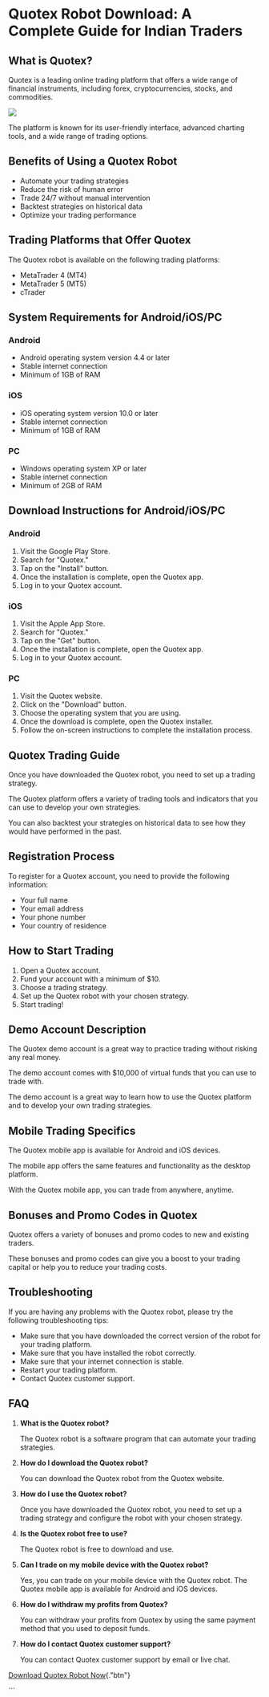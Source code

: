 # Quotex Robot Download: A Complete Guide for Indian Traders

## What is Quotex?

Quotex is a leading online trading platform that offers a wide range of
financial instruments, including forex, cryptocurrencies, stocks, and
commodities.

[![](https://static.quotex.io/files/10_en/300_250.jpg)](https://traff.sbs/brokerqxlid)

The platform is known for its user-friendly interface, advanced charting
tools, and a wide range of trading options.

## Benefits of Using a Quotex Robot

-   Automate your trading strategies
-   Reduce the risk of human error
-   Trade 24/7 without manual intervention
-   Backtest strategies on historical data
-   Optimize your trading performance

## Trading Platforms that Offer Quotex

The Quotex robot is available on the following trading platforms:

-   MetaTrader 4 (MT4)
-   MetaTrader 5 (MT5)
-   cTrader

## System Requirements for Android/iOS/PC

### Android

-   Android operating system version 4.4 or later
-   Stable internet connection
-   Minimum of 1GB of RAM

### iOS

-   iOS operating system version 10.0 or later
-   Stable internet connection
-   Minimum of 1GB of RAM

### PC

-   Windows operating system XP or later
-   Stable internet connection
-   Minimum of 2GB of RAM

## Download Instructions for Android/iOS/PC

### Android

1.  Visit the Google Play Store.
2.  Search for "Quotex."
3.  Tap on the "Install" button.
4.  Once the installation is complete, open the Quotex app.
5.  Log in to your Quotex account.

### iOS

1.  Visit the Apple App Store.
2.  Search for "Quotex."
3.  Tap on the "Get" button.
4.  Once the installation is complete, open the Quotex app.
5.  Log in to your Quotex account.

### PC

1.  Visit the Quotex website.
2.  Click on the "Download" button.
3.  Choose the operating system that you are using.
4.  Once the download is complete, open the Quotex installer.
5.  Follow the on-screen instructions to complete the installation
    process.

## Quotex Trading Guide

Once you have downloaded the Quotex robot, you need to set up a trading
strategy.

The Quotex platform offers a variety of trading tools and indicators
that you can use to develop your own strategies.

You can also backtest your strategies on historical data to see how they
would have performed in the past.

## Registration Process

To register for a Quotex account, you need to provide the following
information:

-   Your full name
-   Your email address
-   Your phone number
-   Your country of residence

## How to Start Trading

1.  Open a Quotex account.
2.  Fund your account with a minimum of \$10.
3.  Choose a trading strategy.
4.  Set up the Quotex robot with your chosen strategy.
5.  Start trading!

## Demo Account Description

The Quotex demo account is a great way to practice trading without
risking any real money.

The demo account comes with \$10,000 of virtual funds that you can use
to trade with.

The demo account is a great way to learn how to use the Quotex platform
and to develop your own trading strategies.

## Mobile Trading Specifics

The Quotex mobile app is available for Android and iOS devices.

The mobile app offers the same features and functionality as the desktop
platform.

With the Quotex mobile app, you can trade from anywhere, anytime.

## Bonuses and Promo Codes in Quotex

Quotex offers a variety of bonuses and promo codes to new and existing
traders.

These bonuses and promo codes can give you a boost to your trading
capital or help you to reduce your trading costs.

## Troubleshooting

If you are having any problems with the Quotex robot, please try the
following troubleshooting tips:

-   Make sure that you have downloaded the correct version of the robot
    for your trading platform.
-   Make sure that you have installed the robot correctly.
-   Make sure that your internet connection is stable.
-   Restart your trading platform.
-   Contact Quotex customer support.

## FAQ

1.  **What is the Quotex robot?**

    The Quotex robot is a software program that can automate your
    trading strategies.

2.  **How do I download the Quotex robot?**

    You can download the Quotex robot from the Quotex website.

3.  **How do I use the Quotex robot?**

    Once you have downloaded the Quotex robot, you need to set up a
    trading strategy and configure the robot with your chosen strategy.

4.  **Is the Quotex robot free to use?**

    The Quotex robot is free to download and use.

5.  **Can I trade on my mobile device with the Quotex robot?**

    Yes, you can trade on your mobile device with the Quotex robot. The
    Quotex mobile app is available for Android and iOS devices.

6.  **How do I withdraw my profits from Quotex?**

    You can withdraw your profits from Quotex by using the same payment
    method that you used to deposit funds.

7.  **How do I contact Quotex customer support?**

    You can contact Quotex customer support by email or live chat.

[Download Quotex Robot
Now](\%22https://traff.sbs/quotexonelink\%22){."btn"}

\`\`\`

